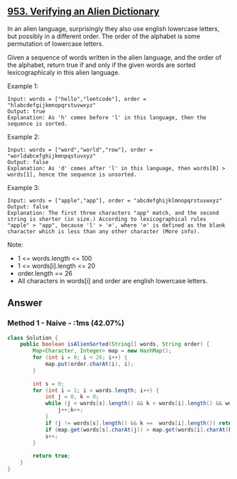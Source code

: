 ## [953. Verifying an Alien Dictionary](https://leetcode.com/problems/verifying-an-alien-dictionary/)

In an alien language, surprisingly they also use english lowercase letters, but possibly in a different order. The order of the alphabet is some permutation of lowercase letters.

Given a sequence of words written in the alien language, and the order of the alphabet, return true if and only if the given words are sorted lexicographicaly in this alien language.

 

Example 1:
```
Input: words = ["hello","leetcode"], order = "hlabcdefgijkmnopqrstuvwxyz"
Output: true
Explanation: As 'h' comes before 'l' in this language, then the sequence is sorted.
```
Example 2:
```
Input: words = ["word","world","row"], order = "worldabcefghijkmnpqstuvxyz"
Output: false
Explanation: As 'd' comes after 'l' in this language, then words[0] > words[1], hence the sequence is unsorted.
```
Example 3:
```
Input: words = ["apple","app"], order = "abcdefghijklmnopqrstuvwxyz"
Output: false
Explanation: The first three characters "app" match, and the second string is shorter (in size.) According to lexicographical rules "apple" > "app", because 'l' > '∅', where '∅' is defined as the blank character which is less than any other character (More info).
```

Note:

- 1 <= words.length <= 100
- 1 <= words[i].length <= 20
- order.length == 26
- All characters in words[i] and order are english lowercase letters.

## Answer
### Method 1 - Naive - :1ms (42.07%)
```java
class Solution {
    public boolean isAlienSorted(String[] words, String order) {
        Map<Character, Integer> map = new HashMap();
        for (int i = 0; i < 26; i++) {
            map.put(order.charAt(i), i);
        }
        
        int s = 0;
        for (int i = 1; i < words.length; i++) {
            int j = 0, k = 0;
            while (j < words[s].length() && k < words[i].length() && words[s].charAt(j) == words[i].charAt(k)) {
                j++;k++;
            }
            if (j != words[s].length() && k ==  words[i].length()) return false;
            if (map.get(words[s].charAt(j)) > map.get(words[i].charAt(k))) return false;
            s++;
        }
        
        return true;
    }
}
```
